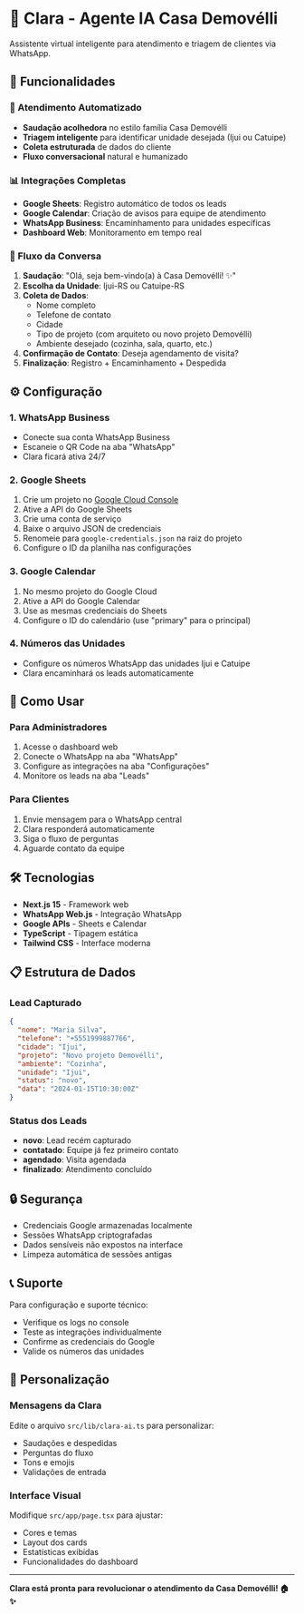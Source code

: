 # 🤖 Clara - Agente IA Casa Demovélli

Assistente virtual inteligente para atendimento e triagem de clientes via WhatsApp.

## 🚀 Funcionalidades

### 🎯 Atendimento Automatizado
- **Saudação acolhedora** no estilo família Casa Demovélli
- **Triagem inteligente** para identificar unidade desejada (Ijui ou Catuipe)
- **Coleta estruturada** de dados do cliente
- **Fluxo conversacional** natural e humanizado

### 📊 Integrações Completas
- **Google Sheets**: Registro automático de todos os leads
- **Google Calendar**: Criação de avisos para equipe de atendimento
- **WhatsApp Business**: Encaminhamento para unidades específicas
- **Dashboard Web**: Monitoramento em tempo real

### 🔄 Fluxo da Conversa

1. **Saudação**: "Olá, seja bem-vindo(a) à Casa Demovélli! ✨"
2. **Escolha da Unidade**: Ijui-RS ou Catuipe-RS
3. **Coleta de Dados**:
   - Nome completo
   - Telefone de contato
   - Cidade
   - Tipo de projeto (com arquiteto ou novo projeto Demovélli)
   - Ambiente desejado (cozinha, sala, quarto, etc.)
4. **Confirmação de Contato**: Deseja agendamento de visita?
5. **Finalização**: Registro + Encaminhamento + Despedida

## ⚙️ Configuração

### 1. WhatsApp Business
- Conecte sua conta WhatsApp Business
- Escaneie o QR Code na aba "WhatsApp"
- Clara ficará ativa 24/7

### 2. Google Sheets
1. Crie um projeto no [Google Cloud Console](https://console.cloud.google.com/)
2. Ative a API do Google Sheets
3. Crie uma conta de serviço
4. Baixe o arquivo JSON de credenciais
5. Renomeie para `google-credentials.json` na raiz do projeto
6. Configure o ID da planilha nas configurações

### 3. Google Calendar
1. No mesmo projeto do Google Cloud
2. Ative a API do Google Calendar
3. Use as mesmas credenciais do Sheets
4. Configure o ID do calendário (use "primary" para o principal)

### 4. Números das Unidades
- Configure os números WhatsApp das unidades Ijui e Catuipe
- Clara encaminhará os leads automaticamente

## 📱 Como Usar

### Para Administradores
1. Acesse o dashboard web
2. Conecte o WhatsApp na aba "WhatsApp"
3. Configure as integrações na aba "Configurações"
4. Monitore os leads na aba "Leads"

### Para Clientes
1. Envie mensagem para o WhatsApp central
2. Clara responderá automaticamente
3. Siga o fluxo de perguntas
4. Aguarde contato da equipe

## 🛠️ Tecnologias

- **Next.js 15** - Framework web
- **WhatsApp Web.js** - Integração WhatsApp
- **Google APIs** - Sheets e Calendar
- **TypeScript** - Tipagem estática
- **Tailwind CSS** - Interface moderna

## 📋 Estrutura de Dados

### Lead Capturado
```json
{
  "nome": "Maria Silva",
  "telefone": "+5551999887766",
  "cidade": "Ijui",
  "projeto": "Novo projeto Demovélli",
  "ambiente": "Cozinha",
  "unidade": "Ijui",
  "status": "novo",
  "data": "2024-01-15T10:30:00Z"
}
```

### Status dos Leads
- **novo**: Lead recém capturado
- **contatado**: Equipe já fez primeiro contato
- **agendado**: Visita agendada
- **finalizado**: Atendimento concluído

## 🔒 Segurança

- Credenciais Google armazenadas localmente
- Sessões WhatsApp criptografadas
- Dados sensíveis não expostos na interface
- Limpeza automática de sessões antigas

## 📞 Suporte

Para configuração e suporte técnico:
- Verifique os logs no console
- Teste as integrações individualmente
- Confirme as credenciais do Google
- Valide os números das unidades

## 🎨 Personalização

### Mensagens da Clara
Edite o arquivo `src/lib/clara-ai.ts` para personalizar:
- Saudações e despedidas
- Perguntas do fluxo
- Tons e emojis
- Validações de entrada

### Interface Visual
Modifique `src/app/page.tsx` para ajustar:
- Cores e temas
- Layout dos cards
- Estatísticas exibidas
- Funcionalidades do dashboard

---

**Clara está pronta para revolucionar o atendimento da Casa Demovélli! 🏠✨**